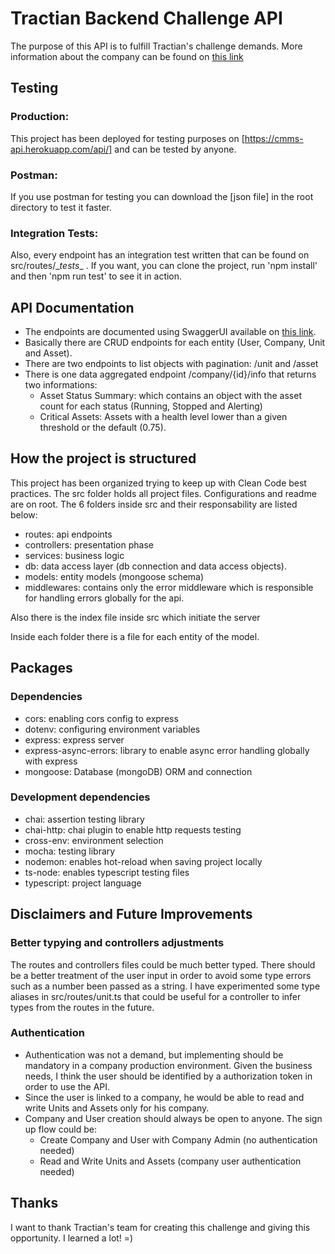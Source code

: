 # Tractian Backend Challenge API

The purpose of this API is to fulfill Tractian's challenge demands. More information about the company can be found on [this link](https://tractian.com/)

## Testing

### Production:

This project has been deployed for testing purposes on [https://cmms-api.herokuapp.com/api/] and can be tested by anyone.

### Postman:

If you use postman for testing you can download the [json file] in the root directory to test it faster.

### Integration Tests:

Also, every endpoint has an integration test written that can be found on src/routes/\__tests_\_ . If you want, you can clone the project, run 'npm install' and then 'npm run test' to see it in action.

## API Documentation

- The endpoints are documented using SwaggerUI available on [this link](https://cmms-api.herokuapp.com/docs/).
- Basically there are CRUD endpoints for each entity (User, Company, Unit and Asset).
- There are two endpoints to list objects with pagination: /unit and /asset
- There is one data aggregated endpoint /company/{id}/info that returns two informations:
  - Asset Status Summary: which contains an object with the asset count for each status (Running, Stopped and Alerting)
  - Critical Assets: Assets with a health level lower than a given threshold or the default (0.75).

## How the project is structured

This project has been organized trying to keep up with Clean Code best practices.
The src folder holds all project files. Configurations and readme are on root.
The 6 folders inside src and their responsability are listed below:

- routes: api endpoints
- controllers: presentation phase
- services: business logic
- db: data access layer (db connection and data access objects).
- models: entity models (mongoose schema)
- middlewares: contains only the error middleware which is responsible for handling errors globally for the api.

Also there is the index file inside src which initiate the server

Inside each folder there is a file for each entity of the model.

## Packages

### Dependencies

- cors: enabling cors config to express
- dotenv: configuring environment variables
- express: express server
- express-async-errors: library to enable async error handling globally with express
- mongoose: Database (mongoDB) ORM and connection

### Development dependencies

- chai: assertion testing library
- chai-http: chai plugin to enable http requests testing
- cross-env: environment selection
- mocha: testing library
- nodemon: enables hot-reload when saving project locally
- ts-node: enables typescript testing files
- typescript: project language

## Disclaimers and Future Improvements

### Better typying and controllers adjustments

The routes and controllers files could be much better typed. There should be a better treatment of the user input in order to avoid some type errors such as a number been passed as a string. I have experimented some type aliases in src/routes/unit.ts that could be useful for a controller to infer types from the routes in the future.

### Authentication

- Authentication was not a demand, but implementing should be mandatory in a company production environment. Given the business needs, I think the user should be identified by a authorization token in order to use the API.
- Since the user is linked to a company, he would be able to read and write Units and Assets only for his company.
- Company and User creation should always be open to anyone. The sign up flow could be:
  - Create Company and User with Company Admin (no authentication needed)
  - Read and Write Units and Assets (company user authentication needed)

## Thanks

I want to thank Tractian's team for creating this challenge and giving this opportunity. I learned a lot! =)
